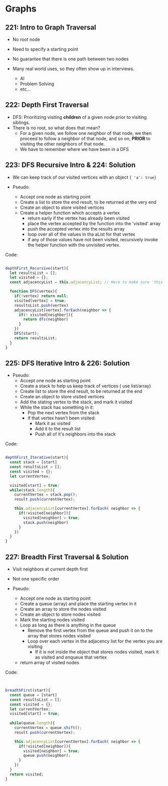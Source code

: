 # Graphs

## 221: Intro to Graph Traversal

- No root node
- Need to specify a starting point
- No guarantee that there is one path between two nodes

- Many real world uses, so they often show up in interviews.
  - AI
  - Problem Solving
  - etc...

## 222: Depth First Traversal

- DFS: Prioritizing visiting **children** of a given node prior to visiting siblings.
- There is no root, so what does that mean?
  - For a given node, we follow one neighbor of that node, we then proceed to follow a neighbor of that node, and so on, **PRIOR** to visiting the other neighbors of that node.
  - We have to remember where we have been in a DFS

## 223: DFS Recursive Intro & 224: Solution

- We can keep track of our visited vertices with an object `{ 'a': true}`

- Pseudo:
  - Accept one node as starting point
  - Create a list to store the end result, to be returned at the very end
  - Create an object to store visited vertices
  - Create a helper function which accepts a vertex
    - return early if the vertex has already been visited
    - place the vertex accepted by the function into the 'visited' array
    - push the accepted vertex into the results array
    - loop over all of the values in tha aList for that vertex
    - if any of those values have not been visited, recursively invoke the helper function with the unvisited vertex.

Code: 

```js

depthFirst_Recursive(start){
  let resultsList = [];
  let visited = {};
  const adjacencyList = this.adjacencyList; // Here to make sure 'this' refers to the correct thing

  function DFS(vertex){
    if(!vertex) return null;
    visited[vertex] = true;
    resultsList.push(vertex)
    adjacencyList[vertex].forEach(neighbor => {
      if(! visited[neighbor]){
        return dfs(neighbor)
      }
    })
    DFS(start);
    return resultsList;
  }
}

```

## 225: DFS Iterative Intro & 226: Solution


- Pseudo:
  - Accept one node as starting point
  - Create a stack to help us keep track of vertices ( use list/array)
  - Create list to store the end result, to be returned at the end
  - Create an object to store visited vertices
  - Add the stating vertex to the stack, and mark it visited
  - While the stack has something in it:
    - Pop the next vertex from the stack
    - if that vertex hasn't been visited:
      - Mark it as visited
      - Add it to the result list
      - Push all of it's neighbors into the stack


Code: 

```js

depthFirst_Iterative(start){
  const stack = [start]
  const resultsList = [];
  const visited = {};
  let currentVertex;

  visited[start] = true;
  while(stack.length){
    currentVertex = stack.pop();
    result.push(currentVertex);

    this.adjacencyList[currentVertex].forEach( neighbor => {
      if(!visited[neighbor]){
        visited[neighbor] = true;
        stack.push(neighbor)
      }
    })
  }
}

```

## 227: Breadth First Traversal & Solution

- Visit neighbors at current depth first
- Not one specific order

- Pseudo:
  - Accept one node as starting point
  - Create a queue (array) and place the starting vertex in it
  - Create an array to store the nodes visited
  - Create an object to store nodes visited
  - Mark the starting nodes visited
  - Loop as long as there is anything in the queue
    - Remove the first vertex from the queue and push it on to the array that stores nodes visited
    - Loop over each vertex in the adjacency list for the vertex you are visiting
      - If it is not inside the object that stores nodes visited, mark it as visited and enqueue that vertex
  - return array of visited nodes

Code:

```js


breadthFirst(start){
  const queue = [start]
  const resultsList = [];
  const visited = {};
  let currentVertex;
  visited[start] = true;
  
  while(queue.length){
    currentVertex = queue.shift();
    result.push(currentVertex);

    this.adjacencyList[currentVertex].forEach( neighbor => {
      if(!visited[neighbor]){
        visited[neighbor] = true;
        queue.push(neighbor);
      }
    })
  }
  return visited;
}

```